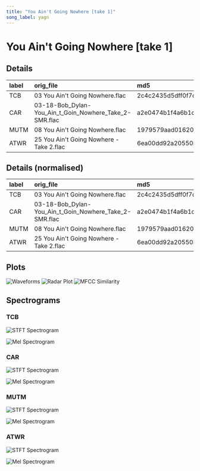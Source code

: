 ```yaml
---
title: "You Ain't Going Nowhere [take 1]"
song_label: yagn
---
```


# You Ain't Going Nowhere [take 1]

## Details

| label   | orig_file                                              | md5                              |   disc |   track |   duration_sec | duration_fmt   |   loudness |       rms |   spectral_centroid |
|:--------|:-------------------------------------------------------|:---------------------------------|-------:|--------:|---------------:|:---------------|-----------:|----------:|--------------------:|
| TCB     | 03 You Ain't Going Nowhere.flac                        | 2c4c2435d5dff0f7cfee15aec4afb08c |      1 |       8 |        158.907 | 02:38:906      |   -22.6638 | 0.066491  |             1301.44 |
| CAR     | 03-18-Bob_Dylan-You_Ain_t_Goin_Nowhere_Take_2-SMR.flac | a2e0474b1f4a6b1ca8c560b613d243dc |      1 |       8 |        165.586 | 02:45:586      |   -18.0316 | 0.125645  |             2214.41 |
| MUTM    | 08 You Ain't Going Nowhere.flac                        | 1979579aad01620fedb490bbfed5a243 |      1 |       8 |        163.853 | 02:43:853      |   -18.372  | 0.111866  |             2135.98 |
| ATWR    | 25 You Ain't Going Nowhere - Take 2.flac               | 6ea00dd92a20550b24e171e5344258f3 |      4 |      20 |        166.093 | 02:46:093      |   -22.2106 | 0.0733092 |             2264.23 |

## Details (normalised)

| label   | orig_file                                              | md5                              |   disc |   track |   duration_sec | duration_fmt   |   loudness |      rms |   spectral_centroid |
|:--------|:-------------------------------------------------------|:---------------------------------|-------:|--------:|---------------:|:---------------|-----------:|---------:|--------------------:|
| TCB     | 03 You Ain't Going Nowhere.flac                        | 2c4c2435d5dff0f7cfee15aec4afb08c |      1 |       8 |       0        | 02:38:906      |  0         | 0        |            0        |
| CAR     | 03-18-Bob_Dylan-You_Ain_t_Goin_Nowhere_Take_2-SMR.flac | a2e0474b1f4a6b1ca8c560b613d243dc |      1 |       8 |       0.929452 | 02:45:586      |  1         | 1        |            0.948256 |
| MUTM    | 08 You Ain't Going Nowhere.flac                        | 1979579aad01620fedb490bbfed5a243 |      1 |       8 |       0.688312 | 02:43:853      |  0.926518  | 0.767065 |            0.866795 |
| ATWR    | 25 You Ain't Going Nowhere - Take 2.flac               | 6ea00dd92a20550b24e171e5344258f3 |      4 |      20 |       1        | 02:46:093      |  0.0978387 | 0.115263 |            1        |

## Plots
![Waveforms](waveforms.png)
![Radar Plot](radar_plot.png)
![MFCC Similarity](similarity_matrix.png)

## Spectrograms

### TCB

![STFT Spectrogram](TCB_spectrogram.png)

![Mel Spectrogram](TCB_melspec.png)

### CAR

![STFT Spectrogram](CAR_spectrogram.png)

![Mel Spectrogram](CAR_melspec.png)

### MUTM

![STFT Spectrogram](MUTM_spectrogram.png)

![Mel Spectrogram](MUTM_melspec.png)

### ATWR

![STFT Spectrogram](ATWR_spectrogram.png)

![Mel Spectrogram](ATWR_melspec.png)

